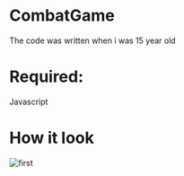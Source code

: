 # CombatGame
The code was written when i was 15 year old

# Required:
Javascript 

# How it look
![first](https://user-images.githubusercontent.com/87679591/169696210-2b4bde08-4aea-49cb-bb53-c79b73b56080.png)
